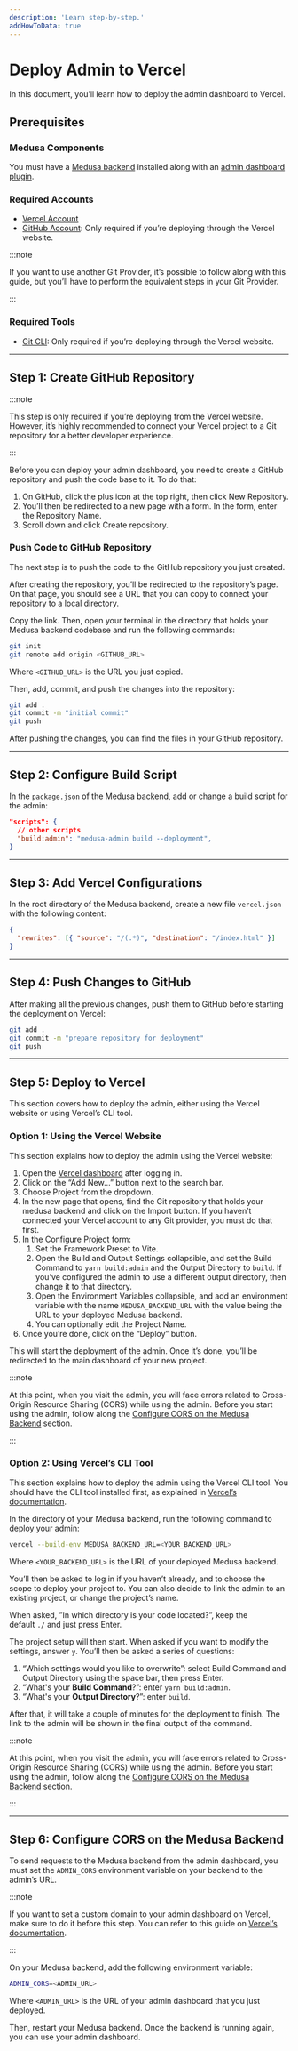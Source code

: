 ```yaml
---
description: 'Learn step-by-step.'
addHowToData: true
---
```


# Deploy Admin to Vercel

In this document, you’ll learn how to deploy the admin dashboard to Vercel.

## Prerequisites

### Medusa Components

You must have a [Medusa backend](../../development/backend/install.mdx) installed along with an [admin dashboard plugin](../../admin/quickstart.mdx).

### Required Accounts

- [Vercel Account](https://vercel.com/)
- [GitHub Account](https://github.com/): Only required if you’re deploying through the Vercel website.

:::note

If you want to use another Git Provider, it’s possible to follow along with this guide, but you’ll have to perform the equivalent steps in your Git Provider.

:::

### Required Tools

- [Git CLI](../../development/backend/prepare-environment.mdx#git): Only required if you’re deploying through the Vercel website.

---

## Step 1: Create GitHub Repository

:::note

This step is only required if you’re deploying from the Vercel website. However, it’s highly recommended to connect your Vercel project to a Git repository for a better developer experience.

:::

Before you can deploy your admin dashboard, you need to create a GitHub repository and push the code base to it. To do that:

1. On GitHub, click the plus icon at the top right, then click New Repository.
2. You’ll then be redirected to a new page with a form. In the form, enter the Repository Name.
3. Scroll down and click Create repository.

### Push Code to GitHub Repository

The next step is to push the code to the GitHub repository you just created.

After creating the repository, you’ll be redirected to the repository’s page. On that page, you should see a URL that you can copy to connect your repository to a local directory.

Copy the link. Then, open your terminal in the directory that holds your Medusa backend codebase and run the following commands:

```bash
git init
git remote add origin <GITHUB_URL>
```

Where `<GITHUB_URL>` is the URL you just copied.

Then, add, commit, and push the changes into the repository:

```bash
git add .
git commit -m "initial commit"
git push
```

After pushing the changes, you can find the files in your GitHub repository.

---

## Step 2: Configure Build Script

In the `package.json` of the Medusa backend, add or change a build script for the admin:

```json
"scripts": {
  // other scripts
  "build:admin": "medusa-admin build --deployment",
}
```

---

## Step 3: Add Vercel Configurations

In the root directory of the Medusa backend, create a new file `vercel.json` with the following content:

```json
{
  "rewrites": [{ "source": "/(.*)", "destination": "/index.html" }]
}
```

---

## Step 4: Push Changes to GitHub

After making all the previous changes, push them to GitHub before starting the deployment on Vercel:

```bash
git add .
git commit -m "prepare repository for deployment"
git push
```

---

## Step 5: Deploy to Vercel

This section covers how to deploy the admin, either using the Vercel website or using Vercel’s CLI tool.

### Option 1: Using the Vercel Website

This section explains how to deploy the admin using the Vercel website:

1. Open the [Vercel dashboard](https://vercel.com/dashboard) after logging in.
2. Click on the “Add New…” button next to the search bar.
3. Choose Project from the dropdown.
4. In the new page that opens, find the Git repository that holds your medusa backend and click on the Import button. If you haven’t connected your Vercel account to any Git provider, you must do that first.
5. In the Configure Project form:
    1. Set the Framework Preset to Vite.
    2. Open the Build and Output Settings collapsible, and set the Build Command to `yarn build:admin` and the Output Directory to `build`. If you’ve configured the admin to use a different output directory, then change it to that directory.
    3. Open the Environment Variables collapsible, and add an environment variable with the name `MEDUSA_BACKEND_URL` with the value being the URL to your deployed Medusa backend.
    4. You can optionally edit the Project Name.
6. Once you’re done, click on the “Deploy” button.

This will start the deployment of the admin. Once it’s done, you’ll be redirected to the main dashboard of your new project.

:::note

At this point, when you visit the admin, you will face errors related to Cross-Origin Resource Sharing (CORS) while using the admin. Before you start using the admin, follow along the [Configure CORS on the Medusa Backend](#step-6-configure-cors-on-the-medusa-backend) section.

:::

### Option 2: Using Vercel’s CLI Tool

This section explains how to deploy the admin using the Vercel CLI tool. You should have the CLI tool installed first, as explained in [Vercel’s documentation](https://vercel.com/docs/cli).

In the directory of your Medusa backend, run the following command to deploy your admin:

```bash
vercel --build-env MEDUSA_BACKEND_URL=<YOUR_BACKEND_URL>
```

Where `<YOUR_BACKEND_URL>` is the URL of your deployed Medusa backend.

You’ll then be asked to log in if you haven’t already, and to choose the scope to deploy your project to. You can also decide to link the admin to an existing project, or change the project’s name.

When asked, ”In which directory is your code located?”, keep the default `./` and just press Enter.

The project setup will then start. When asked if you want to modify the settings, answer `y`. You’ll then be asked a series of questions:

1. “Which settings would you like to overwrite”: select Build Command and Output Directory using the space bar, then press Enter.
2. “What's your **Build Command**?”: enter `yarn build:admin`.
3. “What's your **Output Directory**?”: enter `build`.

After that, it will take a couple of minutes for the deployment to finish. The link to the admin will be shown in the final output of the command.

:::note

At this point, when you visit the admin, you will face errors related to Cross-Origin Resource Sharing (CORS) while using the admin. Before you start using the admin, follow along the [Configure CORS on the Medusa Backend](#step-6-configure-cors-on-the-medusa-backend) section.

:::

---

## Step 6: Configure CORS on the Medusa Backend

To send requests to the Medusa backend from the admin dashboard, you must set the `ADMIN_CORS` environment variable on your backend to the admin’s URL.

:::note

If you want to set a custom domain to your admin dashboard on Vercel, make sure to do it before this step. You can refer to this guide on [Vercel’s documentation](https://vercel.com/docs/concepts/projects/domains/add-a-domain).

:::

On your Medusa backend, add the following environment variable:

```bash
ADMIN_CORS=<ADMIN_URL>
```

Where `<ADMIN_URL>` is the URL of your admin dashboard that you just deployed.

Then, restart your Medusa backend. Once the backend is running again, you can use your admin dashboard.
